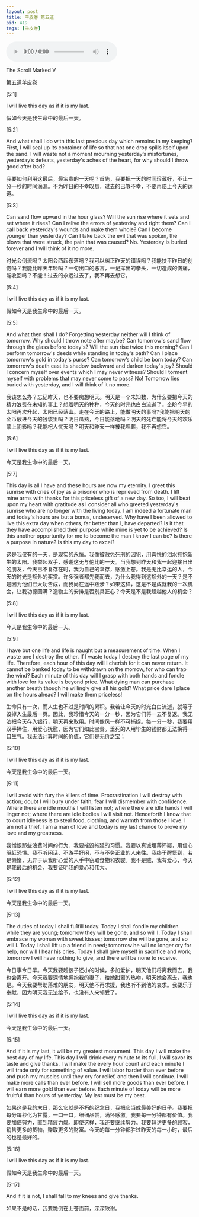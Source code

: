 ```yaml
---
layout: post
title: 羊皮卷 第五道
pid: 419
tags: [羊皮卷]
---
```


<audio controls>
  <source src="/uploads/2019/06/tsm05.mp3" type="audio/mpeg">
</audio>

The Scroll Marked V

第五道羊皮卷

[5:1]

I will live this day as if it is my last.

假如今天是我生命中的最后一天。

[5:2]

And what shall I do with this last precious day which remains in my keeping? First, I will seal up its container of life so that not one drop spills itself upon the sand. I will waste not a moment mourning yesterday’s misfortunes, yesterday’s defeats, yesterday's aches of the heart, for why should I throw good after bad?

我要如何利用这最后，最宝贵的一天呢？首先，我要把一天的时间珍藏好，不让一分一秒的时间滴漏。不为昨日的不幸叹息，过去的已够不幸，不要再赔上今天的运道。

[5:3]

Can sand flow upward in the hour glass? Will the sun rise where it sets and set where it rises? Can I relive the errors of yesterday and right them? Can I call back yesterday's wounds and make them whole? Can I become younger than yesterday? Can I take back the evil that was spoken, the blows that were struck, the pain that was caused? No. Yesterday is buried forever and I will think of it no more.

时光会倒流吗？太阳会西起东落吗？我可以纠正昨天的错误吗？我能扶平昨日的创伤吗？我能比昨天年轻吗？一句出口的恶言，一记挥出的拳头，一切造成的伤痛，能收回吗？不能！过去的永远过去了，我不再去想它。

[5:4]

I will live this day as if it is my last.

假如今天是我生命中的最后一天。

[5:5]

And what then shall I do? Forgetting yesterday neither will I think of tomorrow. Why should I throw note after maybe? Can tomorrow's sand flow through the glass before today's? Will the sun rise twice this morning? Can I perform tomorrow's deeds while standing in today's path? Can I place tomorrow's gold in today's purse? Can tomorrow’s child be born today? Can tomorrow's death cast its shadow backward and darken today's joy? Should I concern myself over events which l may never witness? Should I torment myself with problems that may never come to pass? No! Tomorrow lies buried with yesterday, and I will think of it no more.

我该怎么办？忘记昨天，也不要痴想明天。明天是一个未知数，为什么要把今天的精力浪费在未知的事上？想着明天的种种，今天的时光也白白流逝了。企盼今早的太阳再次升起，太阳已经落山。走在今天的路上，能做明天的事吗?我能把明天的金币放进今天的钱袋里吗？明日瓜熟，今日能落地吗？明天的死亡能将今天的欢乐蒙上阴影吗？我能杞人忧天吗？明天和昨天一样被我埋葬，我不再想它。

[5:6]

I will live this day as if it is my last.

今天是我生命中的最后一天。

[5:7]

This day is all I have and these hours are now my eternity. I greet this sunrise with cries of joy as a prisoner who is reprieved from death. I lift mine arms with thanks for this priceless gift of a new day. So too, I will beat upon my heart with gratitude as I consider all who greeted yesterday's sunrise who are no longer with the living today. I am indeed a fortunate man and today's hours are but a bonus, undeserved. Why have I been allowed to live this extra day when others, far better than I, have departed? Is it that they have accomplished their purpose while mine is yet to be achieved? Is this another opportunity for me to become the man I know I can be? Is there a purpose in nature? Is this my day to excel?

这是我仅有的一天，是现实的永恒。我像被赦免死刑的囚犯，用喜悦的泪水拥抱新生的太阳。我举起双手，感谢这无与伦比的一天。当我想到昨天和我一起迎接日出的朋友，今天已不复存在时，我为自己的幸存，感激上苍。我是无比幸运的人，今天的时光是额外的奖赏。许多强者都先我而去，为什么我得到这额外的一天？是不是因为他们已大功告成，而我尚在途中跋涉？如果这样，这是不是成就我的一次机会，让我功德圆满？造物主的安排是否别具匠心？今天是不是我超越他人的机会？

[5:8]

I will live this day as if it is my last. 

今天是我生命中的最后一天。

[5:9]

I have but one life and life is naught but a measurement of time. When I waste one I destroy the other. If I waste today I destroy the last page of my life. Therefore, each hour of this day will I cherish for it can never return. It cannot be banked today to be withdrawn on the morrow, for who can trap the wind? Each minute of this day will I grasp with both hands and fondle with love for its value is beyond price. What dying man can purchase another breath though he willingly give all his gold? What price dare I place on the hours ahead? I will make them priceless!

生命只有一次，而人生也不过是时间的累积。我若让今天的时光白白流逝，就等于毁掉入生最后一页。因此，我珍惜今天的一分一秒，因为它们将一去不复返。我无法把今天存入银行，明天再来取用。时间像风一样不可捕捉。每一分一秒，我要用双手捧住，用爱心抚慰，因为它们如此宝贵。垂死的人用毕生的钱财都无法换得一口生气。我无法计算时间的价值，它们是无价之宝；

[5:10]

I will live this day as if it is my last. 

今天是我生命中的最后一天。

[5:11]

I will avoid with fury the killers of time. Procrastination I will destroy with action; doubt I will bury under faith; fear I will dismember with confidence. Where there are idle mouths I will listen not; where there are idle hands I will linger not; where there are idle bodies I will visit not. Henceforth I know that to court idleness is to steal food, clothing, and warmth from those I love. I am not a thief. I am a man of love and today is my last chance to prove my love and my greatness.

我憎恨那些浪费时间的行为．我要摧毁拖延的习惯。我要以真诚埋葬怀疑，用信心驱赶恐惧。我不听闲话、不游手好闲，不与不务正业的人来往。我终于醒悟到，若是懒惰，无异于从我所心爱的人手中窃取食物和衣裳。我不是贼，我有爱心，今天是我最后的机会，我要证明我的爱心和伟大。

[5:12]

I will live this day as if it is my last.

今天是我生命中的最后一天。

[5:13]

The duties of today I shall fu1fill today. Today I shall fondle my children while they are young; tomorrow they will be gone, and so will I. Today I shall embrace my woman with sweet kisses; tomorrow she will be gone, and so will I. Today I shall lift up a friend in need; tomorrow he will no longer cry for help, nor will I hear his cries. Today I shall give myself in sacrifice and work; tomorrow I will have nothing to give, and there will be none to receive.

今日事今日毕。今天我要趁孩子还小的时候，多加爱护，明天他们将离我而去，我也会离开。今天我要深情地拥抱我的妻子，给她甜蜜的热吻，明天她会离去，我也是。今天我要帮助落难的朋友，明天他不再求援，我也听不到他的哀求。我要乐于奉献，因为明天我无法给予，也没有人来领受了。

[5:14]

I will live this day as if it is my last.

今天是我生命中的最后一天。

[5:15]

And if it is my last, it will be my greatest monument. This day I will make the best day of my life. This day I will drink every minute to its full. I will savor its taste and give thanks. I will make the every hour count and each minute I will trade only for something of value. I will labor harder than ever before and push my muscles until they cry for relief, and then I will continue. I will make more calls than ever before. I will sell more goods than ever before. I will earn more gold than ever before. Each minute of today will be more fruitful than hours of yesterday. My last must be my best. 

如果这是我的末日，那么它就是不朽的纪念日，我把它当成最美好的日子。我要把每分每秒化为甘露，一口一口，细细品尝，满怀感激。我要每一分钟都有价值。我要加倍努力，直到精疲力竭。即使这样，我还要继续努力。我要拜访更多的顾客，销售更多的货物，赚取更多的财富。今天的每一分钟都胜过昨天的每一小时，最后的也是最好的。

[5:16]

I will live this day as if it is my last. 

假如今天是我生命中的最后一天。

[5:17]

And if it is not, I shall fall to my knees and give thanks.

如果不是的话，我要跪倒在上苍面前，深深致谢。